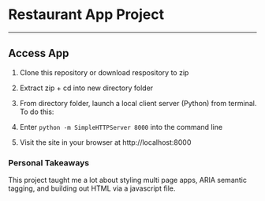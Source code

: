 # Restaurant App Project
---
## Access App

1. Clone this repository or download respository to zip

2. Extract zip + cd into new directory folder

3. From directory folder, launch a local client server (Python) from terminal. To do this: 

4. Enter ```python -m SimpleHTTPServer 8000``` into the command line

5. Visit the site in your browser at http://localhost:8000

### Personal Takeaways

This project taught me a lot about styling multi page apps, ARIA semantic tagging, and building out HTML via a javascript file.  


